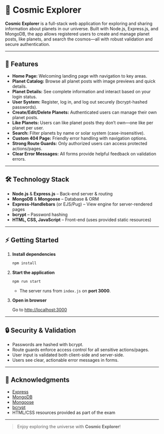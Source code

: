 # 🌌 Cosmic Explorer

**Cosmic Explorer** is a full-stack web application for exploring and sharing information about planets in our universe. Built with Node.js, Express.js, and MongoDB, the app allows registered users to create and manage planet posts, like planets, and search the cosmos—all with robust validation and secure authentication.

---

## 🚀 Features

- **Home Page:** Welcoming landing page with navigation to key areas.
- **Planet Catalog:** Browse all planet posts with image previews and quick details.
- **Planet Details:** See complete information and interact based on your login status.
- **User System:** Register, log in, and log out securely (bcrypt-hashed passwords).
- **Create/Edit/Delete Planets:** Authenticated users can manage their own planet posts.
- **Like Planets:** Users can like planet posts they don’t own—one like per planet per user.
- **Search:** Filter planets by name or solar system (case-insensitive).
- **Custom 404 Page:** Friendly error handling with navigation options.
- **Strong Route Guards:** Only authorized users can access protected actions/pages.
- **Clear Error Messages:** All forms provide helpful feedback on validation errors.

---

## 🛠️ Technology Stack

- **Node.js** & **Express.js** – Back-end server & routing
- **MongoDB** & **Mongoose** – Database & ORM
- **Express-Handlebars** (or EJS/Pug) – View engine for server-rendered pages
- **bcrypt** – Password hashing
- **HTML, CSS, JavaScript** – Front-end (uses provided static resources)

---

## ⚡ Getting Started

1. **Install dependencies**

    ```bash
    npm install
    ```

2. **Start the application**

    ```bash
    npm run start
    ```

   - The server runs from `index.js` on **port 3000**.

3. **Open in browser**

   Go to [http://localhost:3000](http://localhost:3000)

---

## 🔒 Security & Validation

- Passwords are hashed with bcrypt.
- Route guards enforce access control for all sensitive actions/pages.
- User input is validated both client-side and server-side.
- Users see clear, actionable error messages in forms.

---

## 🙏 Acknowledgments

- [Express](https://expressjs.com/)
- [MongoDB](https://mongodb.com/)
- [Mongoose](https://mongoosejs.com/)
- [bcrypt](https://www.npmjs.com/package/bcrypt)
- HTML/CSS resources provided as part of the exam

---

> Enjoy exploring the universe with **Cosmic Explorer**!
